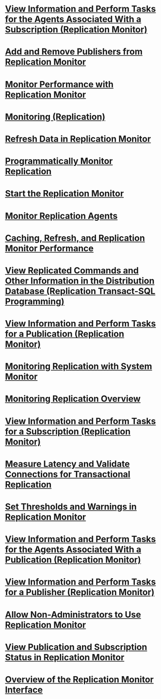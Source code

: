 # [View Information and Perform Tasks for the Agents Associated With a Subscription (Replication Monitor)](fbb59d31-2424-4552-9195-0da8d83e755f.md)
# [Add and Remove Publishers from Replication Monitor](add-and-remove-publishers-from-replication-monitor.md)
# [Monitor Performance with Replication Monitor](monitor-performance-with-replication-monitor.md)
# [Monitoring (Replication)](monitoring-replication.md)
# [Refresh Data in Replication Monitor](refresh-data-in-replication-monitor.md)
# [Programmatically Monitor Replication](programmatically-monitor-replication.md)
# [Start the Replication Monitor](start-the-replication-monitor.md)
# [Monitor Replication Agents](monitor-replication-agents.md)
# [Caching, Refresh, and Replication Monitor Performance](caching-refresh-and-replication-monitor-performance.md)
# [View Replicated Commands and Other Information in the Distribution Database (Replication Transact-SQL Programming)](9c20acec-8fab-4483-b9c1-dfe3768f85dd.md)
# [View Information and Perform Tasks for a Publication (Replication Monitor)](view-information-and-perform-tasks-for-a-publication-replication-monitor.md)
# [Monitoring Replication with System Monitor](monitoring-replication-with-system-monitor.md)
# [Monitoring Replication Overview](monitoring-replication-overview.md)
# [View Information and Perform Tasks for a Subscription (Replication Monitor)](view-information-and-perform-tasks-for-a-subscription-replication-monitor.md)
# [Measure Latency and Validate Connections for Transactional Replication](measure-latency-and-validate-connections-for-transactional-replication.md)
# [Set Thresholds and Warnings in Replication Monitor](set-thresholds-and-warnings-in-replication-monitor.md)
# [View Information and Perform Tasks for the Agents Associated With a Publication (Replication Monitor)](2a420da2-66f4-4650-9bdd-1992221ed3fd.md)
# [View Information and Perform Tasks for a Publisher (Replication Monitor)](view-information-and-perform-tasks-for-a-publisher-replication-monitor.md)
# [Allow Non-Administrators to Use Replication Monitor](allow-non-administrators-to-use-replication-monitor.md)
# [View Publication and Subscription Status in Replication Monitor](view-publication-and-subscription-status-in-replication-monitor.md)
# [Overview of the Replication Monitor Interface](overview-of-the-replication-monitor-interface.md)
